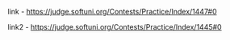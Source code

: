 link - https://judge.softuni.org/Contests/Practice/Index/1447#0

link2 - https://judge.softuni.org/Contests/Practice/Index/1445#0
